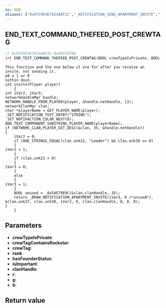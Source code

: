 ```yaml
---
ns: HUD
aliases: ["0x97C9E4E7024A8F2C","_NOTIFICATION_SEND_APARTMENT_INVITE","_DRAW_NOTIFICATION_APARTMENT_INVITE"]
---
```

## END_TEXT_COMMAND_THEFEED_POST_CREWTAG

```c
// 0x97C9E4E7024A8F2C 0xA9CCEF66
int END_TEXT_COMMAND_THEFEED_POST_CREWTAG(BOOL crewTypeIsPrivate, BOOL crewTagContainsRockstar, Any* crewTag, int rank, BOOL hasFounderStatus, BOOL isImportant, int clanHandle, int r, int g, int b);
```

```
This function and the one below it are for after you receive an invite, not sending it.  
p0 = 1 or 0  
nothin doin.   
int invite(Player player)  
	{  
int iVar2, iVar3;  
networkHandleMgr handle;  
NETWORK_HANDLE_FROM_PLAYER(player, &handle.netHandle, 13);  
networkClanMgr clan;  
char *playerName = GET_PLAYER_NAME(player);  
_SET_NOTIFICATION_TEXT_ENTRY("STRING");  
_SET_NOTIFACTION_COLOR_NEXT(0);  
ADD_TEXT_COMPONENT_SUBSTRING_PLAYER_NAME(playerName);  
if (NETWORK_CLAN_PLAYER_GET_DESC(&clan, 35, &handle.netHandle))  
{  
	iVar2 = 0;  
	if (ARE_STRINGS_EQUAL(clan.unk22, "Leader") && clan.unk30 == 0)  
	{  
iVar2 = 1;  
	}  
	if (clan.unk21 > 0)  
	{  
iVar3 = 0;  
	}  
	else  
	{  
iVar3 = 1;  
	}  
	BOOL unused = _0x54E79E9C(&clan.clanHandle, 35);  
	return _DRAW_NOTIFICATION_APARTMENT_INVITE(iVar3, 0 /*unused*/, &clan.unk17, clan.unk30, iVar2, 0, clan.clanHandle, 0, 0, 0);  
}  
	}  
```

## Parameters
* **crewTypeIsPrivate**: 
* **crewTagContainsRockstar**: 
* **crewTag**: 
* **rank**: 
* **hasFounderStatus**: 
* **isImportant**: 
* **clanHandle**: 
* **r**: 
* **g**: 
* **b**: 

## Return value
